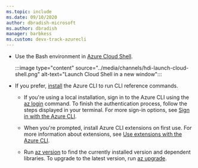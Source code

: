 ```yaml
---
ms.topic: include
ms.date: 09/10/2020
author: dbradish-microsoft
ms.author: dbradish
manager: barbkess
ms.custom: devx-track-azurecli
---
```


- Use the Bash environment in [Azure Cloud Shell](/azure/cloud-shell/quickstart).

  :::image type="content" source="../media/channels/hdi-launch-cloud-shell.png" alt-text="Launch Cloud Shell in a new window":::

- If you prefer, [install](/cli/azure/install-azure-cli) the Azure CLI to run CLI reference commands.

  - If you're using a local installation, sign in to the Azure CLI using the [az login](/cli/azure/reference-index#az-login) command. To finish the authentication process, follow the steps displayed in your terminal. For more sign-in options, see [Sign in with the Azure CLI](/cli/azure/authenticate-azure-cli).

  - When you're prompted, install Azure CLI extensions on first use. For more information about extensions, see [Use extensions with the Azure CLI](/cli/azure/azure-cli-extensions-overview).

  - Run [az version](/cli/azure/reference-index?#az-version) to find the currently installed version and dependent libraries. To upgrade to the latest version, run [az upgrade](/cli/azure/reference-index?#az-upgrade).
